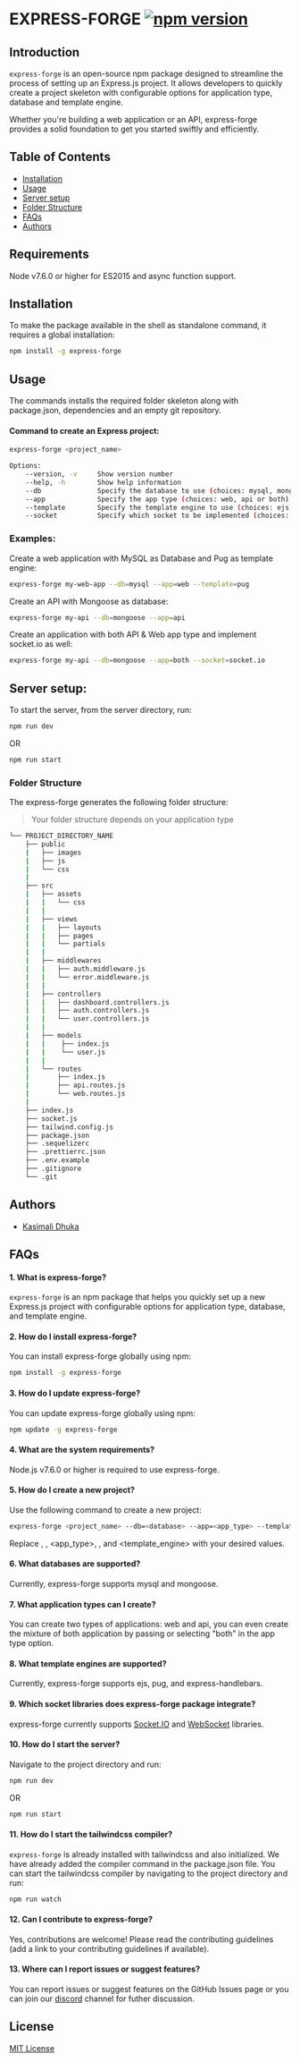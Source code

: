 # EXPRESS-FORGE [![npm version](https://badge.fury.io/js/express-forge.png)](https://badge.fury.io/js/express-forge)

## Introduction

`express-forge` is an open-source npm package designed to streamline the process of setting up an Express.js project. It allows developers to quickly create a project skeleton with configurable options for application type, database and template engine.

Whether you're building a web application or an API, express-forge provides a solid foundation to get you started swiftly and efficiently.

## Table of Contents

- [Installation](#installation)
- [Usage](#usage)
- [Server setup](#server-setup)
- [Folder Structure](#folder-structure)
- [FAQs](#faqs)
- [Authors](#authors)

## Requirements

Node v7.6.0 or higher for ES2015 and async function support.

## Installation

To make the package available in the shell as standalone command, it requires a global installation:

```bash
npm install -g express-forge
```

## Usage

The commands installs the required folder skeleton along with package.json, dependencies and an empty git repository.

#### Command to create an Express project:

```bash
express-forge <project_name>

Options:
    --version, -v     Show version number
    --help, -h        Show help information
    --db              Specify the database to use (choices: mysql, mongoose)                    [string]
    --app             Specify the app type (choices: web, api or both)                                  [string]
    --template        Specify the template engine to use (choices: ejs, pug, handlebars)        [string]
    --socket          Specify which socket to be implemented (choices: socket.io, websocket)    [string]
```

### Examples:

Create a web application with MySQL as Database and Pug as template engine:

```bash
express-forge my-web-app --db=mysql --app=web --template=pug
```

Create an API with Mongoose as database:

```bash
express-forge my-api --db=mongoose --app=api
```

Create an application with both API & Web app type and implement socket.io as well:

```bash
express-forge my-api --db=mongoose --app=both --socket=socket.io
```

## Server setup:

To start the server, from the server directory, run:

```bash
npm run dev
```

OR

```bash
npm run start
```

### Folder Structure

The express-forge generates the following folder structure:

> Your folder structure depends on your application type

```bash
└── PROJECT_DIRECTORY_NAME
    ├── public
    |   ├── images
    |   ├── js
    |   └── css
    |
    ├── src
    |   ├── assets
    |   |   └── css
    |   |
    |   ├── views
    |   |   ├── layouts
    |   |   ├── pages
    |   |   └── partials
    |   |
    |   ├── middlewares
    |   |   ├── auth.middleware.js
    |   |   └── error.middleware.js
    |   |
    |   ├── controllers
    |   |   ├── dashboard.controllers.js
    |   |   ├── auth.controllers.js
    |   |   └── user.controllers.js
    |   |
    |   ├── models
    |   |    ├── index.js
    |   |    └── user.js
    |   |
    |   └── routes
    |       ├── index.js
    |       ├── api.routes.js
    |       └── web.routes.js
    |
    ├── index.js
    ├── socket.js
    ├── tailwind.config.js
    ├── package.json
    ├── .sequelizerc
    ├── .prettierrc.json
    ├── .env.example
    ├── .gitignore
    └── .git
```

## Authors

- [Kasimali Dhuka](https://github.com/kasimali-dhuka)

## FAQs

#### 1. What is express-forge?

`express-forge` is an npm package that helps you quickly set up a new Express.js project with configurable options for application type, database, and template engine.

#### 2. How do I install express-forge?

You can install express-forge globally using npm:

```bash
npm install -g express-forge
```

#### 3. How do I update express-forge?

You can update express-forge globally using npm:

```bash
npm update -g express-forge
```

#### 4. What are the system requirements?

Node.js v7.6.0 or higher is required to use express-forge.

#### 5. How do I create a new project?

Use the following command to create a new project:

```bash
express-forge <project_name> --db=<database> --app=<app_type> --template=<template_engine> --socket=<socket>
```

Replace <project-name>, <database>, <app_type>, <socket>, and <template_engine> with your desired values.

#### 6. What databases are supported?

Currently, express-forge supports mysql and mongoose.

#### 7. What application types can I create?

You can create two types of applications: web and api, you can even create the mixture of both application by passing or selecting "both" in the app type option.

#### 8. What template engines are supported?

Currently, express-forge supports ejs, pug, and express-handlebars.

#### 9. Which socket libraries does express-forge package integrate?

express-forge currently supports [Socket.IO](https://socket.io) and [WebSocket](https://developer.mozilla.org/en-US/docs/Web/API/WebSockets_API) libraries.

#### 10. How do I start the server?

Navigate to the project directory and run:

```bash
npm run dev
```

OR

```bash
npm run start
```

#### 11. How do I start the tailwindcss compiler?

`express-forge` is already installed with tailwindcss and also initialized. We have already added the compiler command in the package.json file. You can start the tailwindcss compiler by navigating to the project directory and run:

```bash
npm run watch
```

#### 12. Can I contribute to express-forge?

Yes, contributions are welcome! Please read the contributing guidelines (add a link to your contributing guidelines if available).

#### 13. Where can I report issues or suggest features?

You can report issues or suggest features on the GitHub Issues page or you can join our [discord](https://discord.com/invite/yUMEtkrq) channel for futher discussion.

## License

[MIT License](LICENSE)
